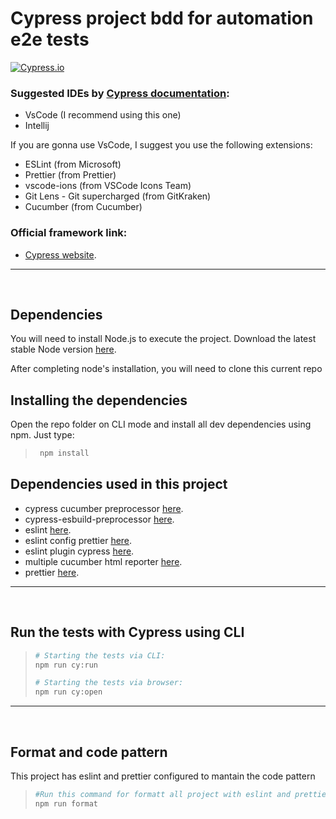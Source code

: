 # Cypress project bdd for automation e2e tests

[![Cypress.io](https://img.shields.io/badge/tested%20with-Cypress-04C38E.svg)](https://www.cypress.io/)


### Suggested IDEs by [Cypress documentation](https://docs.cypress.io/guides/tooling/IDE-integration.html#Extensions-amp-Plugins):
- VsCode (I recommend using this one)
- Intellij

If you are gonna use VsCode, I suggest you use the following extensions:

- ESLint (from Microsoft)
- Prettier (from Prettier)
- vscode-ions (from VSCode Icons Team)
- Git Lens - Git supercharged (from GitKraken)
- Cucumber (from Cucumber)

### Official framework link:

- [Cypress website](https://www.cypress.io/).

---
<br>

## Dependencies

You will need to install Node.js to execute the project.
Download the latest stable Node version [here](https://nodejs.org/en/).

After completing node's installation, you will need to clone this current repo

## Installing the dependencies

Open the repo folder on CLI mode and install all dev dependencies using npm.
Just type:

> ```bash
>  npm install
> ```

## Dependencies used in this project

- cypress cucumber preprocessor [here](https://www.npmjs.com/package/@badeball/cypress-cucumber-preprocessor).
- cypress-esbuild-preprocessor [here](https://www.npmjs.com/package/@bahmutov/cypress-esbuild-preprocessor).
- eslint [here](https://www.npmjs.com/package/eslint).
- eslint config prettier [here](https://www.npmjs.com/package/eslint-config-prettier).
- eslint plugin cypress [here](https://www.npmjs.com/package/eslint-plugin-cypress).
- multiple cucumber html reporter [here](https://www.npmjs.com/package/multiple-cucumber-html-reporter).
- prettier [here](https://www.npmjs.com/package/prettier).

---
<br>

## Run the tests with Cypress using CLI

> ```bash
> # Starting the tests via CLI:
> npm run cy:run
>
># Starting the tests via browser:
> npm run cy:open
>
> ```

---
<br>

## Format and code pattern

This project has eslint and prettier configured to mantain the code pattern 

> ```bash
> #Run this command for formatt all project with eslint and prettier rules 
> npm run format
> ```

